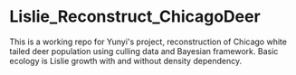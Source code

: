 # Lislie_Reconstruct_ChicagoDeer
This is a working repo for Yunyi's project, reconstruction of Chicago white tailed deer population using culling data and Bayesian framework.
Basic ecology is Lislie growth with and without density dependency.

